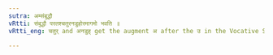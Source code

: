 ```yaml
---
sutra: अम्संबुद्धौ
vRtti: संबुद्धौ परतश्चतुरनडुहोरमागमो भवति ॥
vRtti_eng: चतुर् and अनडुह् get the augment अ after the उ in the Vocative Singular.

---
```

